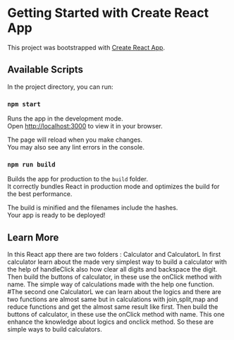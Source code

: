 # Getting Started with Create React App

This project was bootstrapped with [Create React App](https://github.com/facebook/create-react-app).

## Available Scripts

In the project directory, you can run:

### `npm start`

Runs the app in the development mode.\
Open [http://localhost:3000](http://localhost:3000) to view it in your browser.

The page will reload when you make changes.\
You may also see any lint errors in the console.

### `npm run build`

Builds the app for production to the `build` folder.\
It correctly bundles React in production mode and optimizes the build for the best performance.

The build is minified and the filenames include the hashes.\
Your app is ready to be deployed!

## Learn More
In this React  app there are two folders : 
Calculator and CalculatorL
In first calculator learn about the made very simplest way to build a calculator with the help of 
handleClick also how clear all digits and backspace the digit.
Then build the buttons of calculator, in these use the onClick method with name.
The simple way of calculations made with the help one function.
#The second one
CalculatorL we can learn about the logics and there are two functions are almost same but in calculations
with join,split,map and reduce functions and get the almost same result like first.
Then build the buttons of calculator, in these use the onClick method with name.
This one enhance the knowledge about logics and onclick method.
So these are simple ways to build calculators.
